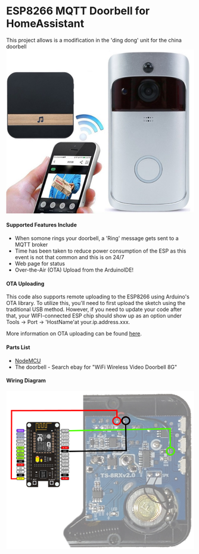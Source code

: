 # ESP8266 MQTT Doorbell for HomeAssistant
This project allows is a modification in the 'ding dong' unit for the china doorbell
![alt text](https://github.com/DotNetDann/ESP-MQTT-DoorbellNotifier/blob/master/DoorbellListingPhoto.jpg?raw=true "Wiring Diagram")


#### Supported Features Include
- When somone rings your doorbell, a 'Ring' message gets sent to a MQTT broker
- Time has been taken to reduce power consumption of the ESP as this event is not that common and this is on 24/7
- Web page for status
- Over-the-Air (OTA) Upload from the ArduinoIDE!


#### OTA Uploading
This code also supports remote uploading to the ESP8266 using Arduino's OTA library. To utilize this, you'll need to first upload the sketch using the traditional USB method. However, if you need to update your code after that, your WIFI-connected ESP chip should show up as an option under Tools -> Port -> 'HostName'at your.ip.address.xxx. 

More information on OTA uploading can be found [here](http://esp8266.github.io/Arduino/versions/2.0.0/doc/ota_updates/ota_updates.html). 


#### Parts List
- [NodeMCU](https://www.amazon.com/HiLetgo-Version-NodeMCU-Internet-Development/dp/B010O1G1ES/)
- The doorbell - Search ebay for "WiFi Wireless Video Doorbell 8G"


#### Wiring Diagram
![alt text](https://github.com/DotNetDann/ESP-MQTT-DoorbellNotifier/blob/master/Wiring%20Diagram.png?raw=true "Wiring Diagram")
